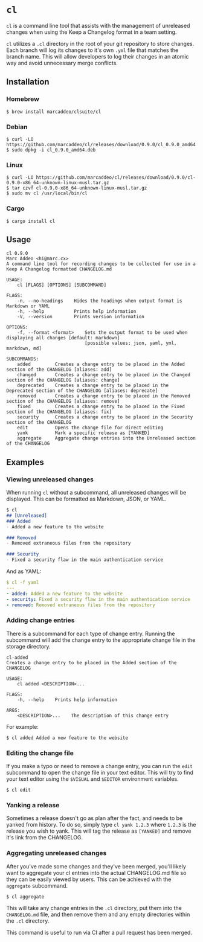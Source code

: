 # `cl`
`cl` is a command line tool that assists with the management of unreleased
changes when using the Keep a Changelog format in a team setting.

`cl` utilizes a `.cl` directory in the root of your git repository to store
changes. Each branch will log its changes to it's own `.yml` file that matches
the branch name. This will allow developers to log their changes in an atomic
way and avoid unnecessary merge conflicts.

## Installation

### Homebrew
```
$ brew install marcaddeo/clsuite/cl
```

### Debian
```
$ curl -LO https://github.com/marcaddeo/cl/releases/download/0.9.0/cl_0.9.0_amd64.deb
$ sudo dpkg -i cl_0.9.0_amd64.deb
```

### Linux
```
$ curl -LO https://github.com/marcaddeo/cl/releases/download/0.9.0/cl-0.9.0-x86_64-unknown-linux-musl.tar.gz
$ tar czvf cl-0.9.0-x86_64-unknown-linux-musl.tar.gz
$ sudo mv cl /usr/local/bin/cl
```

### Cargo

```
$ cargo install cl
```

## Usage
```
cl 0.9.0
Marc Addeo <hi@marc.cx>
A command line tool for recording changes to be collected for use in a Keep A Changelog formatted CHANGELOG.md

USAGE:
    cl [FLAGS] [OPTIONS] [SUBCOMMAND]

FLAGS:
    -n, --no-headings    Hides the headings when output format is Markdown or YAML
    -h, --help           Prints help information
    -V, --version        Prints version information

OPTIONS:
    -f, --format <format>    Sets the output format to be used when displaying all changes [default: markdown]
                             [possible values: json, yaml, yml, markdown, md]

SUBCOMMANDS:
    added         Creates a change entry to be placed in the Added section of the CHANGELOG [aliases: add]
    changed       Creates a change entry to be placed in the Changed section of the CHANGELOG [aliases: change]
    deprecated    Creates a change entry to be placed in the Deprecated section of the CHANGELOG [aliases: deprecate]
    removed       Creates a change entry to be placed in the Removed section of the CHANGELOG [aliases: remove]
    fixed         Creates a change entry to be placed in the Fixed section of the CHANGELOG [aliases: fix]
    security      Creates a change entry to be placed in the Security section of the CHANGELOG
    edit          Opens the change file for direct editing
    yank          Mark a specific release as [YANKED]
    aggregate     Aggregate change entries into the Unreleased section of the CHANGELOG
```

## Examples

### Viewing unreleased changes
When running `cl` without a subcommand, all unreleased changes will be
displayed. This can be formatted as Markdown, JSON, or YAML.

```markdown
$ cl
## [Unreleased]
### Added
- Added a new feature to the website

### Removed
- Removed extraneous files from the repository

### Security
- Fixed a security flaw in the main authentication service
```

And as YAML:
```yaml
$ cl -f yaml
---
- added: Added a new feature to the website
- security: Fixed a security flaw in the main authentication service
- removed: Removed extraneous files from the repository
```

### Adding change entries
There is a subcommand for each type of change entry. Running the subcommand
will add the change entry to the appropriate change file in the storage
directory.

```
cl-added
Creates a change entry to be placed in the Added section of the CHANGELOG

USAGE:
    cl added <DESCRIPTION>...

FLAGS:
    -h, --help    Prints help information

ARGS:
    <DESCRIPTION>...    The description of this change entry
```

For example:
```
$ cl added Added a new feature to the website
```

### Editing the change file
If you make a typo or need to remove a change entry, you can run the `edit`
subcommand to open the change file in your text editor. This will try to find
your text editor using the `$VISUAL` and `$EDITOR` environment variables.

```
$ cl edit
```

### Yanking a release
Sometimes a release doesn't go as plan after the fact, and needs to be yanked
from history. To do so, simply type `cl yank 1.2.3` where `1.2.3` is the
release you wish to yank. This will tag the release as `[YANKED]` and remove
it's link from the CHANGELOG.

### Aggregating unreleased changes
After you've made some changes and they've been merged, you'll likely want to
aggregate your cl entries into the actual CHANGELOG.md file so they can be
easily viewed by users. This can be achieved with the `aggregate` subcommand.

```
$ cl aggregate
```

This will take any change entries in the `.cl` directory, put them into the
`CHANGELOG.md` file, and then remove them and any empty directories within the
`.cl` directory.

This command is useful to run via CI after a pull request has been merged.

